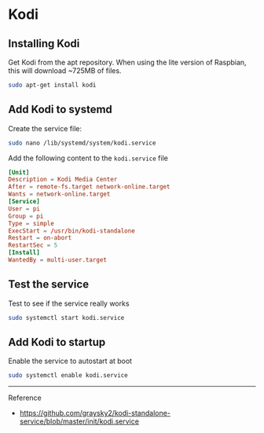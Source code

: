 # Kodi

## Installing Kodi
Get Kodi from the apt repository. When using the lite version of Raspbian, this will download ~725MB of files.

```bash
sudo apt-get install kodi
```

## Add Kodi to systemd
Create the service file:
```bash
sudo nano /lib/systemd/system/kodi.service
```

Add the following content to the `kodi.service` file

```conf
[Unit]
Description = Kodi Media Center
After = remote-fs.target network-online.target
Wants = network-online.target
[Service]
User = pi
Group = pi
Type = simple
ExecStart = /usr/bin/kodi-standalone
Restart = on-abort
RestartSec = 5
[Install]
WantedBy = multi-user.target
```

## Test the service
Test to see if the service really works

```bash
sudo systemctl start kodi.service
```
## Add Kodi to startup
Enable the service to autostart at boot

```bash
sudo systemctl enable kodi.service
```
---
Reference
* https://github.com/graysky2/kodi-standalone-service/blob/master/init/kodi.service